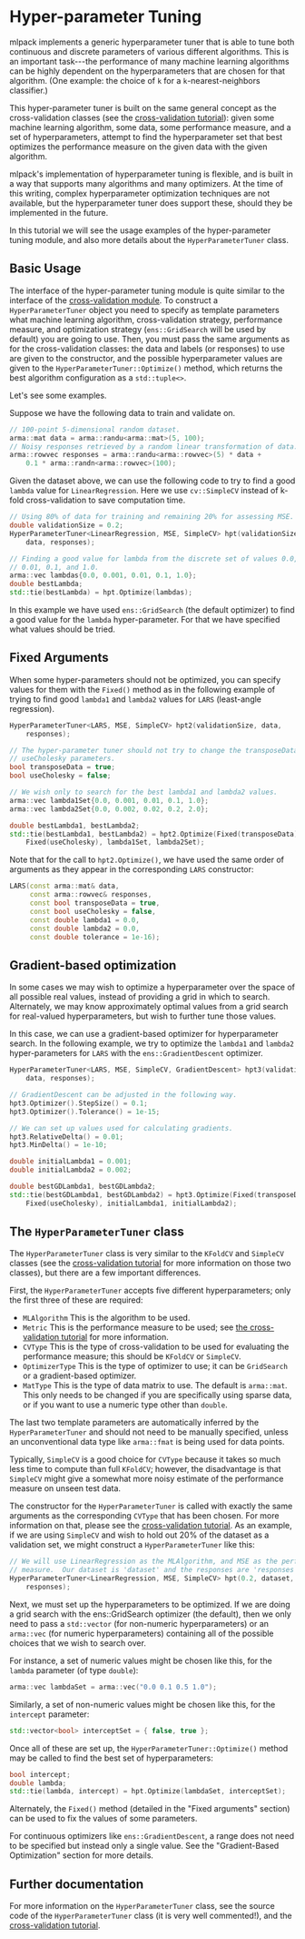 # Hyper-parameter Tuning

mlpack implements a generic hyperparameter tuner that is able to tune both
continuous and discrete parameters of various different algorithms.  This is an
important task---the performance of many machine learning algorithms can be
highly dependent on the hyperparameters that are chosen for that algorithm.
(One example: the choice of `k` for a `k`-nearest-neighbors classifier.)

This hyper-parameter tuner is built on the same general concept as the
cross-validation classes (see the [cross-validation tutorial](cv.md)): given
some machine learning algorithm, some data, some performance measure, and a set
of hyperparameters, attempt to find the hyperparameter set that best optimizes
the performance measure on the given data with the given algorithm.

mlpack's implementation of hyperparameter tuning is flexible, and is built in a
way that supports many algorithms and many optimizers.  At the time of this
writing, complex hyperparameter optimization techniques are not available, but
the hyperparameter tuner does support these, should they be implemented in the
future.

In this tutorial we will see the usage examples of the hyper-parameter tuning
module, and also more details about the `HyperParameterTuner` class.

## Basic Usage

The interface of the hyper-parameter tuning module is quite similar to the
interface of the [cross-validation module](cv.md). To construct a
`HyperParameterTuner` object you need to specify as template parameters what
machine learning algorithm, cross-validation strategy, performance measure, and
optimization strategy (`ens::GridSearch` will be used by default) you are going
to use.  Then, you must pass the same arguments as for the cross-validation
classes: the data and labels (or responses) to use are given to the constructor,
and the possible hyperparameter values are given to the
`HyperParameterTuner::Optimize()` method, which returns the best algorithm
configuration as a `std::tuple<>`.

Let's see some examples.

Suppose we have the following data to train and validate on.

```c++
// 100-point 5-dimensional random dataset.
arma::mat data = arma::randu<arma::mat>(5, 100);
// Noisy responses retrieved by a random linear transformation of data.
arma::rowvec responses = arma::randu<arma::rowvec>(5) * data +
    0.1 * arma::randn<arma::rowvec>(100);
```

Given the dataset above, we can use the following code to try to find a good
`lambda` value for `LinearRegression`.  Here we use `cv::SimpleCV` instead of
k-fold cross-validation to save computation time.

```c++
// Using 80% of data for training and remaining 20% for assessing MSE.
double validationSize = 0.2;
HyperParameterTuner<LinearRegression, MSE, SimpleCV> hpt(validationSize,
    data, responses);

// Finding a good value for lambda from the discrete set of values 0.0, 0.001,
// 0.01, 0.1, and 1.0.
arma::vec lambdas{0.0, 0.001, 0.01, 0.1, 1.0};
double bestLambda;
std::tie(bestLambda) = hpt.Optimize(lambdas);
```

In this example we have used `ens::GridSearch` (the default optimizer) to find a
good value for the `lambda` hyper-parameter.  For that we have specified what
values should be tried.

## Fixed Arguments

When some hyper-parameters should not be optimized, you can specify values for
them with the `Fixed()` method as in the following example of trying to find
good `lambda1` and `lambda2` values for `LARS` (least-angle regression).

```c++
HyperParameterTuner<LARS, MSE, SimpleCV> hpt2(validationSize, data,
    responses);

// The hyper-parameter tuner should not try to change the transposeData or
// useCholesky parameters.
bool transposeData = true;
bool useCholesky = false;

// We wish only to search for the best lambda1 and lambda2 values.
arma::vec lambda1Set{0.0, 0.001, 0.01, 0.1, 1.0};
arma::vec lambda2Set{0.0, 0.002, 0.02, 0.2, 2.0};

double bestLambda1, bestLambda2;
std::tie(bestLambda1, bestLambda2) = hpt2.Optimize(Fixed(transposeData),
    Fixed(useCholesky), lambda1Set, lambda2Set);
```

Note that for the call to `hpt2.Optimize()`, we have used the same order of
arguments as they appear in the corresponding `LARS` constructor:

```c++
LARS(const arma::mat& data,
     const arma::rowvec& responses,
     const bool transposeData = true,
     const bool useCholesky = false,
     const double lambda1 = 0.0,
     const double lambda2 = 0.0,
     const double tolerance = 1e-16);
```

## Gradient-based optimization

In some cases we may wish to optimize a hyperparameter over the space of all
possible real values, instead of providing a grid in which to search.
Alternately, we may know approximately optimal values from a grid search for
real-valued hyperparameters, but wish to further tune those values.

In this case, we can use a gradient-based optimizer for hyperparameter search.
In the following example, we try to optimize the `lambda1` and `lambda2`
hyper-parameters for `LARS` with the `ens::GradientDescent` optimizer.

```c++
HyperParameterTuner<LARS, MSE, SimpleCV, GradientDescent> hpt3(validationSize,
    data, responses);

// GradientDescent can be adjusted in the following way.
hpt3.Optimizer().StepSize() = 0.1;
hpt3.Optimizer().Tolerance() = 1e-15;

// We can set up values used for calculating gradients.
hpt3.RelativeDelta() = 0.01;
hpt3.MinDelta() = 1e-10;

double initialLambda1 = 0.001;
double initialLambda2 = 0.002;

double bestGDLambda1, bestGDLambda2;
std::tie(bestGDLambda1, bestGDLambda2) = hpt3.Optimize(Fixed(transposeData),
    Fixed(useCholesky), initialLambda1, initialLambda2);
```

## The `HyperParameterTuner` class

The `HyperParameterTuner` class is very similar to the `KFoldCV` and `SimpleCV`
classes (see the [cross-validation tutorial](cv.md) for more information on
those two classes), but there are a few important differences.

First, the `HyperParameterTuner` accepts five different hyperparameters; only
the first three of these are required:

  - `MLAlgorithm` This is the algorithm to be used.
  - `Metric` This is the performance measure to be used; see
        [the cross-validation tutorial](cv.md) for more information.
  - `CVType` This is the type of cross-validation to be used for evaluating the
        performance measure; this should be `KFoldCV` or `SimpleCV`.
  - `OptimizerType` This is the type of optimizer to use; it can be
        `GridSearch` or a gradient-based optimizer.
  - `MatType` This is the type of data matrix to use.  The default is
        `arma::mat`.  This only needs to be changed if you are specifically
        using sparse data, or if you want to use a numeric type other than
        `double`.

The last two template parameters are automatically inferred by the
`HyperParameterTuner` and should not need to be manually specified, unless an
unconventional data type like `arma::fmat` is being used for data points.

Typically, `SimpleCV` is a good choice for `CVType` because it takes so much
less time to compute than full `KFoldCV`; however, the disadvantage is that
`SimpleCV` might give a somewhat more noisy estimate of the performance measure
on unseen test data.

The constructor for the `HyperParameterTuner` is called with exactly the same
arguments as the corresponding `CVType` that has been chosen.  For more
information on that, please see the [cross-validation tutorial](cv.md).  As an
example, if we are using `SimpleCV` and wish to hold out 20% of the dataset as a
validation set, we might construct a `HyperParameterTuner` like this:

```c++
// We will use LinearRegression as the MLAlgorithm, and MSE as the performance
// measure.  Our dataset is 'dataset' and the responses are 'responses'.
HyperParameterTuner<LinearRegression, MSE, SimpleCV> hpt(0.2, dataset,
    responses);
```

Next, we must set up the hyperparameters to be optimized.  If we are doing a
grid search with the ens::GridSearch optimizer (the
default), then we only need to pass a `std::vector` (for non-numeric
hyperparameters) or an `arma::vec` (for numeric hyperparameters) containing all
of the possible choices that we wish to search over.

For instance, a set of numeric values might be chosen like this, for the
`lambda` parameter (of type `double`):

```c++
arma::vec lambdaSet = arma::vec("0.0 0.1 0.5 1.0");
```

Similarly, a set of non-numeric values might be chosen like this, for the
`intercept` parameter:

```c++
std::vector<bool> interceptSet = { false, true };
```

Once all of these are set up, the `HyperParameterTuner::Optimize()` method may
be called to find the best set of hyperparameters:

```c++
bool intercept;
double lambda;
std::tie(lambda, intercept) = hpt.Optimize(lambdaSet, interceptSet);
```

Alternately, the `Fixed()` method (detailed in the "Fixed arguments" section)
can be used to fix the values of some parameters.

For continuous optimizers like `ens::GradientDescent`, a range does not need to
be specified but instead only a single value.  See the "Gradient-Based
Optimization" section for more details.

## Further documentation

For more information on the `HyperParameterTuner` class, see the source code of 
the `HyperParameterTuner` class (it is very well commented!), and the
[cross-validation tutorial](cv.md).
